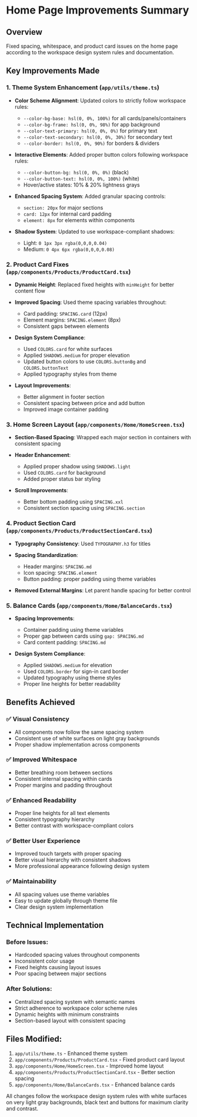# Home Page Improvements Summary

## Overview
Fixed spacing, whitespace, and product card issues on the home page according to the workspace design system rules and documentation.

## Key Improvements Made

### 1. **Theme System Enhancement** (`app/utils/theme.ts`)
- **Color Scheme Alignment**: Updated colors to strictly follow workspace rules:
  - `--color-bg-base: hsl(0, 0%, 100%)` for all cards/panels/containers
  - `--color-bg-frame: hsl(0, 0%, 98%)` for app background
  - `--color-text-primary: hsl(0, 0%, 0%)` for primary text
  - `--color-text-secondary: hsl(0, 0%, 30%)` for secondary text
  - `--color-border: hsl(0, 0%, 90%)` for borders & dividers

- **Interactive Elements**: Added proper button colors following workspace rules:
  - `--color-button-bg: hsl(0, 0%, 0%)` (black)
  - `--color-button-text: hsl(0, 0%, 100%)` (white)
  - Hover/active states: 10% & 20% lightness grays

- **Enhanced Spacing System**: Added granular spacing controls:
  - `section: 20px` for major sections
  - `card: 12px` for internal card padding
  - `element: 8px` for elements within components

- **Shadow System**: Updated to use workspace-compliant shadows:
  - Light: `0 1px 3px rgba(0,0,0,0.04)`
  - Medium: `0 4px 6px rgba(0,0,0,0.08)`

### 2. **Product Card Fixes** (`app/components/Products/ProductCard.tsx`)
- **Dynamic Height**: Replaced fixed heights with `minHeight` for better content flow
- **Improved Spacing**: Used theme spacing variables throughout:
  - Card padding: `SPACING.card` (12px)
  - Element margins: `SPACING.element` (8px)
  - Consistent gaps between elements

- **Design System Compliance**:
  - Used `COLORS.card` for white surfaces
  - Applied `SHADOWS.medium` for proper elevation
  - Updated button colors to use `COLORS.buttonBg` and `COLORS.buttonText`
  - Applied typography styles from theme

- **Layout Improvements**:
  - Better alignment in footer section
  - Consistent spacing between price and add button
  - Improved image container padding

### 3. **Home Screen Layout** (`app/components/Home/HomeScreen.tsx`)
- **Section-Based Spacing**: Wrapped each major section in containers with consistent spacing
- **Header Enhancement**: 
  - Applied proper shadow using `SHADOWS.light`
  - Used `COLORS.card` for background
  - Added proper status bar styling

- **Scroll Improvements**:
  - Better bottom padding using `SPACING.xxl`
  - Consistent section spacing using `SPACING.section`

### 4. **Product Section Card** (`app/components/Products/ProductSectionCard.tsx`)
- **Typography Consistency**: Used `TYPOGRAPHY.h3` for titles
- **Spacing Standardization**:
  - Header margins: `SPACING.md`
  - Icon spacing: `SPACING.element`
  - Button padding: proper padding using theme variables

- **Removed External Margins**: Let parent handle spacing for better control

### 5. **Balance Cards** (`app/components/Home/BalanceCards.tsx`)
- **Spacing Improvements**:
  - Container padding using theme variables
  - Proper gap between cards using `gap: SPACING.md`
  - Card content padding: `SPACING.md`

- **Design System Compliance**:
  - Applied `SHADOWS.medium` for elevation
  - Used `COLORS.border` for sign-in card border
  - Updated typography using theme styles
  - Proper line heights for better readability

## Benefits Achieved

### ✅ **Visual Consistency**
- All components now follow the same spacing system
- Consistent use of white surfaces on light gray backgrounds
- Proper shadow implementation across components

### ✅ **Improved Whitespace**
- Better breathing room between sections
- Consistent internal spacing within cards
- Proper margins and padding throughout

### ✅ **Enhanced Readability**
- Proper line heights for all text elements
- Consistent typography hierarchy
- Better contrast with workspace-compliant colors

### ✅ **Better User Experience**
- Improved touch targets with proper spacing
- Better visual hierarchy with consistent shadows
- More professional appearance following design system

### ✅ **Maintainability**
- All spacing values use theme variables
- Easy to update globally through theme file
- Clear design system implementation

## Technical Implementation

### Before Issues:
- Hardcoded spacing values throughout components
- Inconsistent color usage
- Fixed heights causing layout issues
- Poor spacing between major sections

### After Solutions:
- Centralized spacing system with semantic names
- Strict adherence to workspace color scheme rules
- Dynamic heights with minimum constraints
- Section-based layout with consistent spacing

## Files Modified:
1. `app/utils/theme.ts` - Enhanced theme system
2. `app/components/Products/ProductCard.tsx` - Fixed product card layout
3. `app/components/Home/HomeScreen.tsx` - Improved home layout
4. `app/components/Products/ProductSectionCard.tsx` - Better section spacing
5. `app/components/Home/BalanceCards.tsx` - Enhanced balance cards

All changes follow the workspace design system rules with white surfaces on very light gray backgrounds, black text and buttons for maximum clarity and contrast.